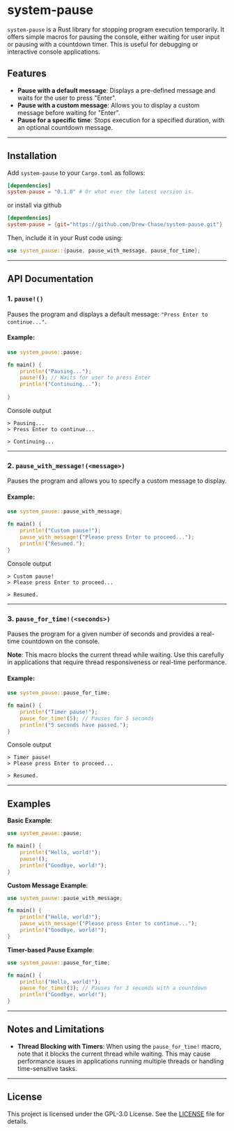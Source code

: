 
# system-pause

`system-pause` is a Rust library for stopping program execution temporarily. It offers simple macros for pausing the console, either waiting for user input or pausing with a countdown timer. This is useful for debugging or interactive console applications.

## Features

- **Pause with a default message**: Displays a pre-defined message and waits for the user to press "Enter".
- **Pause with a custom message**: Allows you to display a custom message before waiting for "Enter".
- **Pause for a specific time**: Stops execution for a specified duration, with an optional countdown message.

---

## Installation

Add `system-pause` to your `Cargo.toml` as follows:

```toml
[dependencies]
system-pause = "0.1.0" # Or what ever the latest version is.
```

or install via github
```toml
[dependencies]
system-pause = {git="https://github.com/Drew-Chase/system-pause.git"}
```

Then, include it in your Rust code using:

```rust
use system_pause::{pause, pause_with_message, pause_for_time};
```

---

## API Documentation

### 1. `pause!()`

Pauses the program and displays a default message: `"Press Enter to continue..."`.

#### Example:

```rust
use system_pause::pause;

fn main() {
    println!("Pausing...");
    pause!(); // Waits for user to press Enter
    println!("Continuing...");
    
}
```

Console output
```text
> Pausing...
> Press Enter to continue...
 
> Continuing...
```

---

### 2. `pause_with_message!(<message>)`

Pauses the program and allows you to specify a custom message to display.

#### Example:

```rust
use system_pause::pause_with_message;

fn main() {
    println!("Custom pause!");
    pause_with_message!("Please press Enter to proceed...");
    println!("Resumed.");
}
```


Console output
```text
> Custom pause!
> Please press Enter to proceed...
 
> Resumed.
```

---

### 3. `pause_for_time!(<seconds>)`

Pauses the program for a given number of seconds and provides a real-time countdown on the console.

**Note**: This macro blocks the current thread while waiting. Use this carefully in applications that require thread responsiveness or real-time performance.

#### Example:

```rust
use system_pause::pause_for_time;

fn main() {
    println!("Timer pause!");
    pause_for_time!(5); // Pauses for 5 seconds
    println!("5 seconds have passed.");
}
```


Console output
```text
> Timer pause!
> Please press Enter to proceed...
 
> Resumed.
```


---

## Examples

**Basic Example**:

```rust
use system_pause::pause;

fn main() {
    println!("Hello, world!");
    pause!();
    println!("Goodbye, world!");
}
```

**Custom Message Example**:

```rust
use system_pause::pause_with_message;

fn main() {
    println!("Hello, world!");
    pause_with_message!("Please press Enter to continue...");
    println!("Goodbye, world!");
}
```

**Timer-based Pause Example**:

```rust
use system_pause::pause_for_time;

fn main() {
    println!("Hello, world!");
    pause_for_time!(3); // Pauses for 3 seconds with a countdown
    println!("Goodbye, world!");
}
```

---

## Notes and Limitations

- **Thread Blocking with Timers**: When using the `pause_for_time!` macro, note that it blocks the current thread while waiting. This may cause performance issues in applications running multiple threads or handling time-sensitive tasks.

---

## License

This project is licensed under the GPL-3.0 License. See the [LICENSE](LICENSE) file for details.

